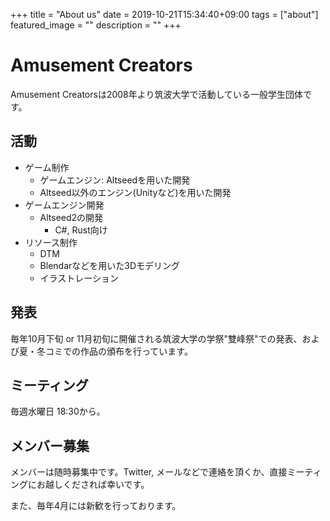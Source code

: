 +++
title =  "About us"
date = 2019-10-21T15:34:40+09:00
tags = ["about"]
featured_image = ""
description = ""
+++

# Amusement Creators
Amusement Creatorsは2008年より筑波大学で活動している一般学生団体です。

## 活動
- ゲーム制作
   - ゲームエンジン: Altseedを用いた開発
   - Altseed以外のエンジン(Unityなど)を用いた開発
- ゲームエンジン開発
   - Altseed2の開発
      - C#, Rust向け
- リソース制作
   - DTM
   - Blendarなどを用いた3Dモデリング
   - イラストレーション

## 発表
毎年10月下旬 or 11月初旬に開催される筑波大学の学祭"雙峰祭"での発表、および夏・冬コミでの作品の頒布を行っています。

## ミーティング
毎週水曜日 18:30から。

## メンバー募集
メンバーは随時募集中です。Twitter, メールなどで連絡を頂くか、直接ミーティングにお越しくだされば幸いです。

また、毎年4月には新歓を行っております。